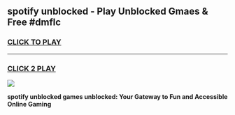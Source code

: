 
## spotify unblocked - Play Unblocked Gmaes & Free #dmflc
<h3>
<a href="https://news.freeplayer.one?title=spotify_unblocked&ref=03M">CLICK TO PLAY</a></h3>
<hr>

<h3>
<a href="https://news.freeplayer.one?title=spotify_unblocked&ref=03M">CLICK 2 PLAY</a>
  
</h3>

<a href="https://news.freeplayer.one?title=spotify_unblocked&ref=03M"><img src="https://clearcache.store/games.png"></a>


**spotify unblocked games unblocked: Your Gateway to Fun and Accessible Online Gaming**

